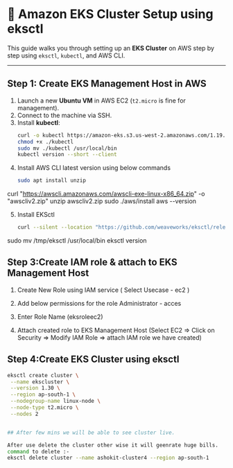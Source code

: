 # 🚀 Amazon EKS Cluster Setup using eksctl

This guide walks you through setting up an **EKS Cluster** on AWS step by step using `eksctl`, `kubectl`, and AWS CLI.

---

## Step 1: Create EKS Management Host in AWS
1. Launch a new **Ubuntu VM** in AWS EC2 (`t2.micro` is fine for management).
2. Connect to the machine via SSH.
3. Install **kubectl**:
   ```bash
   curl -o kubectl https://amazon-eks.s3.us-west-2.amazonaws.com/1.19.6/2021-01-05/bin/linux/amd64/kubectl
   chmod +x ./kubectl
   sudo mv ./kubectl /usr/local/bin
   kubectl version --short --client

4. Install AWS CLI latest version using below commands
    ```bash
    sudo apt install unzip
curl "https://awscli.amazonaws.com/awscli-exe-linux-x86_64.zip" -o "awscliv2.zip"
unzip awscliv2.zip
sudo ./aws/install
aws --version

5. Install EKSctl 
     ```bash
   curl --silent --location "https://github.com/weaveworks/eksctl/releases/latest/download/eksctl_$(uname -s)_amd64.tar.gz" | tar xz -C /tmp
sudo mv /tmp/eksctl /usr/local/bin
eksctl version

## Step 3:Create IAM role & attach to EKS Management Host

1. Create New Role using IAM service ( Select Usecase - ec2 )
2. Add below permissions for the role
  Administrator - acces
3. Enter Role Name (eksroleec2)

4. Attach created role to EKS Management Host (Select EC2 => Click on Security => Modify IAM Role => attach IAM role we have created)


 
## Step 4:Create EKS Cluster using eksctl
 ```bash
eksctl create cluster \
  --name ekscluster \
  --version 1.30 \
  --region ap-south-1 \
  --nodegroup-name linux-node \
  --node-type t2.micro \
  --nodes 2

 
## After few mins we will be able to see cluster live.

After use delete the cluster other wise it will geenrate huge bills.
command to delete :- 
eksctl delete cluster --name ashokit-cluster4 --region ap-south-1